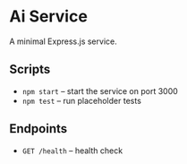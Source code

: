 # Ai Service

A minimal Express.js service.

## Scripts

- `npm start` – start the service on port 3000
- `npm test` – run placeholder tests

## Endpoints

- `GET /health` – health check

